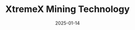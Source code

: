 ---  
layout: startup_page  
title: "XtremeX Mining Technology"  
id: "xtremexmining.com"  
permalink: "/xtremexminingtechnologyxtremexmining.com01142025/"  
website: "https://www.xtremexmining.com"  
funding_round: "Series A"  
funding_amount: "$11M"  
investors: "GoGreen Partners, Precision Drilling, Baker Hughes, Mines Venture Fund 1, LP"  
about: "XtremeX Mining Technology Inc. (XMT) develops and commercializes hybrid coiled tubing drilling rigs, adapting oil and gas technologies for the mining sector. Their patented system offers faster, safer, and more sustainable drilling, improving speed, core recovery, and data quality compared to conventional methods. This enhances mineral exploration and resource delineation."  
markets: "Mining Technology, Drilling Technology, Mining, CleanTech"  
hq: "Bellaire, Texas, United States"  
founded_year: "2022"  
linkedin: "https://www.linkedin.com/company/xtremex-mining-technology"  
twitter: ""  
instagram: ""  
facebook: ""  
crunchbase: "https://www.crunchbase.com/organization/xtremex-mining-technology"  
pitchbook: "https://pitchbook.com/profiles/company/732194-83"  

date_display: "14-Jan-2025"  
date: "2025-01-14"

# SEO Optimization  
meta_title: "XtremeX Mining Technology - Series A Funding ($11M)"  
meta_description: "XtremeX Mining Technology, XtremeX Mining Technology Inc. (XMT) develops and commercializes hybrid coiled tubing drilling rigs, adapting oil and gas technologies for the mining ..."  
meta_keywords: "XtremeX Mining Technology, Mining Technology, Drilling Technology, Mining, CleanTech, Series A funding"  
canonical_url: "https://startup.projectstartups.com/xtremexminingtechnologyxtremexmining.com01142025/"  
---